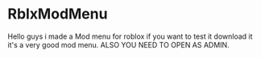 # RblxModMenu
Hello guys i made a Mod menu for roblox if you want to test it download it it's a very good mod menu.
ALSO YOU NEED TO OPEN AS ADMIN.
